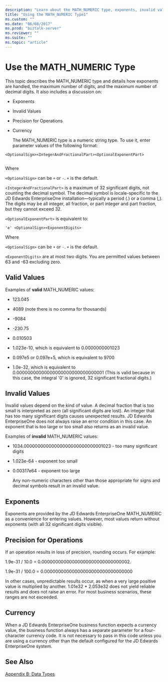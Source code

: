 ```yaml
---
description: "Learn about the MATH_NUMERIC type, exponents, invalid values, precision for operations, and currency values in JD Edwards EnterpriseOne business functions."
title: "Using the MATH_NUMERIC Type1"
ms.custom: ""
ms.date: "06/08/2017"
ms.prod: "biztalk-server"
ms.reviewer: ""
ms.suite: ""
ms.topic: "article"
---
```

# Use the MATH_NUMERIC Type

This topic describes the MATH_NUMERIC type and details how exponents are handled, the maximum number of digits, and the maximum number of decimal digits. It also includes a discussion on:  
  
- Exponents  
  
- Invalid Values  
  
- Precision for Operations  
  
- Currency  
  
  The MATH_NUMERIC type is a numeric string type. To use it, enter parameter values of the following format:  
  
```  
<OptionalSign><IntegerAndFractionalPart><OptionalExponentPart>  
  
```  
  
 Where  
  
 `<OptionalSign>` can be `+` or `-`. `+` is the default.  
  
 `<IntegerAndFractionalPart>` is a maximum of 32 significant digits, not counting the decimal symbol. The decimal symbol is locale-specific to the JD Edwards EnterpriseOne installation—typically a period (.) or a comma (,). The digits may be all integer, all fraction, or part integer and part fraction, but they cannot exceed 32.  
  
 `<OptionalExponentPart>` is equivalent to:  
  
```  
'e' <OptionalSign><ExponentDigits>  
```  
  
 Where  
  
 `<OptionalSign>` can be `+` or `-`. `+` is the default.  
  
 `<ExponentDigits>` are at most two digits. You are permitted values between 63 and -63 excluding zero.  
  
## Valid Values
  
Examples of **valid** MATH_NUMERIC values:  
  
- 123.045  
  
- 4089 (note there is no comma for thousands)  
  
- -9084  
  
- -230.75  
  
- 0.010503  
  
- 1.023e-10, which is equivalent to 0.0000000001023  
  
- 0.097e5 or 0.097e+5, which is equivalent to 9700  
  
- 1.0e-32, which is equivalent to 0.00000000000000000000000000000001 (This is valid because in this case, the integral '0' is ignored, 32 significant fractional digits.)  
  
## Invalid Values
  
 Invalid values depend on the kind of value. A decimal fraction that is too small is interpreted as zero (all significant digits are lost). An integer that has too many significant digits causes unexpected results. JD Edwards EnterpriseOne does not always raise an error condition in this case. An exponent that is too large or too small also returns as an invalid value.  
  
 Examples of **invalid** MATH_NUMERIC values:  
  
- 1034.00000000000000000000000000001023 - too many significant digits  
  
- 1.023e-64 - exponent too small  
  
- 0.00317e64 - exponent too large  
  
  Any non-numeric characters other than those appropriate for signs and decimal symbols result in an invalid value.  
  
## Exponents
  
 Exponents are provided by the JD Edwards EnterpriseOne MATH_NUMERIC as a convenience for entering values. However, most values return without exponents (with all 32 significant digits visible).  
  
## Precision for Operations
  
 If an operation results in loss of precision, rounding occurs. For example:  
  
 1.9e-31 / 10.0 = 0.00000000000000000000000000000002.  
  
 1.9e-31 / 100.0 = 0.00000000000000000000000000000000  
  
 In other cases, unpredictable results occur, as when a very large positive value is multiplied by another. 1.01e32 * 2.053e32 does not yield reliable results and does not raise an error. For most business scenarios, these ranges are not exceeded.  
  
## Currency
  
 When a JD Edwards EnterpriseOne business function expects a currency value, the business function always has a separate parameter for a four-character currency code. It is not necessary to pass in this code unless you are using a currency other than the default configured for the JD Edwards EnterpriseOne system.  
  
## See Also
  
 [Appendix B: Data Types](../core/appendix-b-data-types.md)
